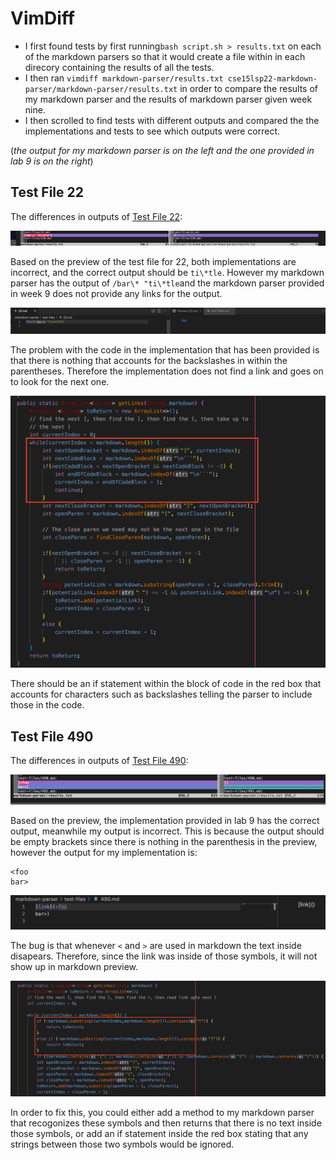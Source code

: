 # VimDiff

- I first found tests by first running```bash script.sh > results.txt``` on each of the markdown parsers so that it would create a file within in each direcory containing the results of all the tests. 
- I then ran ```vimdiff markdown-parser/results.txt cse15lsp22-markdown-parser/markdown-parser/results.txt``` in order to compare the results of my markdown parser and the results of markdown parser given week nine.
- I then scrolled to find tests with different outputs and compared the the implementations and tests to see which outputs were correct.  

(*the output for my markdown parser is on the left and the one provided in lab 9 is on the right*)

## Test File 22
The differences in outputs of [Test File 22](https://github.com/nidhidhamnani/markdown-parser/blob/main/test-files/22.md):

![Image](vimdiff22.png)

Based on the preview of the test file for 22, both implementations are incorrect, and the correct output should be ```ti\*tle```. However my markdown parser has the output of ```/bar\* "ti\*tle```and the markdown parser provided in week 9 does not provide any links for the output. 


![Image](testfile22.png)

The problem with the code in the implementation that has been provided is that there is nothing that accounts for the backslashes in within the parentheses. Therefore the implementation does not find a link and goes on to look for the next one. 

![Image](code22.png)

There should be an if statement within the block of code in the red box that accounts for characters such as backslashes telling the parser to include those in the code. 

## Test File 490 
The differences in outputs of [Test File 490](https://github.com/nidhidhamnani/markdown-parser/blob/main/test-files/490.md):

![Image](vimdiff490.png)

Based on the preview, the implementation provided in lab 9 has the correct output, meanwhile my output is incorrect. This is because the output should be empty brackets since there is nothing in the parenthesis in the preview, however the output for my implementation is:
```
<foo
bar>
``` 

![Image](testfile490.png)

The bug is that whenever ```<``` and ```>``` are used in markdown the text inside disapears. Therefore, since the link was inside of those symbols, it will not show up in markdown preview.

![Image](code490.png)

In order to fix this, you could either add a method to my markdown parser that recogonizes these symbols and then returns that there is no text inside those symbols, or add an if statement inside the red box stating that any strings between those two symbols would be ignored. 
